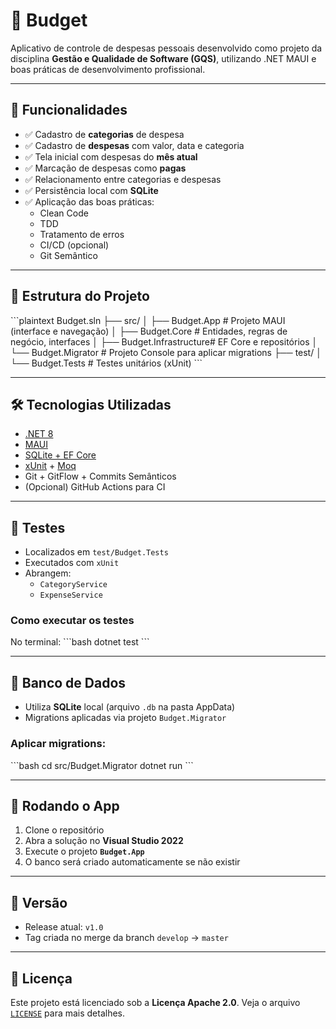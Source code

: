 # 💸 Budget

Aplicativo de controle de despesas pessoais desenvolvido como projeto da disciplina **Gestão e Qualidade de Software (GQS)**, utilizando .NET MAUI e boas práticas de desenvolvimento profissional.

---

## 🚀 Funcionalidades

- ✅ Cadastro de **categorias** de despesa
- ✅ Cadastro de **despesas** com valor, data e categoria
- ✅ Tela inicial com despesas do **mês atual**
- ✅ Marcação de despesas como **pagas**
- ✅ Relacionamento entre categorias e despesas
- ✅ Persistência local com **SQLite**
- ✅ Aplicação das boas práticas:
  - Clean Code
  - TDD
  - Tratamento de erros
  - CI/CD (opcional)
  - Git Semântico

---

## 🧱 Estrutura do Projeto

\`\`\`plaintext
Budget.sln
├── src/
│   ├── Budget.App           # Projeto MAUI (interface e navegação)
│   ├── Budget.Core          # Entidades, regras de negócio, interfaces
│   ├── Budget.Infrastructure# EF Core e repositórios
│   └── Budget.Migrator      # Projeto Console para aplicar migrations
├── test/
│   └── Budget.Tests         # Testes unitários (xUnit)
\`\`\`

---

## 🛠️ Tecnologias Utilizadas

- [.NET 8](https://dotnet.microsoft.com/)
- [MAUI](https://learn.microsoft.com/en-us/dotnet/maui/)
- [SQLite + EF Core](https://learn.microsoft.com/en-us/ef/core/)
- [xUnit](https://xunit.net/) + [Moq](https://github.com/moq)
- Git + GitFlow + Commits Semânticos
- (Opcional) GitHub Actions para CI

---

## 🧪 Testes

- Localizados em `test/Budget.Tests`
- Executados com `xUnit`
- Abrangem:
  - `CategoryService`
  - `ExpenseService`

### Como executar os testes

No terminal:
\`\`\`bash
dotnet test
\`\`\`

---

## 🧩 Banco de Dados

- Utiliza **SQLite** local (arquivo `.db` na pasta AppData)
- Migrations aplicadas via projeto `Budget.Migrator`

### Aplicar migrations:
\`\`\`bash
cd src/Budget.Migrator
dotnet run
\`\`\`

---

## 🧪 Rodando o App

1. Clone o repositório
2. Abra a solução no **Visual Studio 2022**
3. Execute o projeto **`Budget.App`**
4. O banco será criado automaticamente se não existir

---

## 📌 Versão

- Release atual: `v1.0`
- Tag criada no merge da branch `develop` → `master`

---

## 📝 Licença

Este projeto está licenciado sob a **Licença Apache 2.0**. Veja o arquivo [`LICENSE`](./LICENSE) para mais detalhes.
